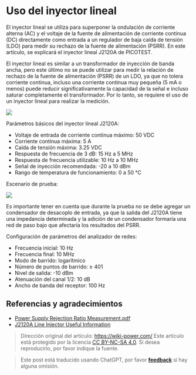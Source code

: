 # Uso del inyector lineal

El inyector lineal se utiliza para superponer la ondulación de corriente alterna (AC) y el voltaje de la fuente de alimentación de corriente continua (DC) directamente como entrada a un regulador de baja caída de tensión (LDO) para medir su rechazo de la fuente de alimentación (PSRR). En este artículo, se explicará el inyector lineal J2120A de PICOTEST.

El inyector lineal es similar a un transformador de inyección de banda ancha, pero este último no se puede utilizar para medir la relación de rechazo de la fuente de alimentación (PSRR) de un LDO, ya que no tolera corriente continua, incluso una corriente continua muy pequeña (5 mA o menos) puede reducir significativamente la capacidad de la señal e incluso saturar completamente el transformador. Por lo tanto, se requiere el uso de un inyector lineal para realizar la medición.

![](https://img.wiki-power.com/d/wiki-media/img/20220517101140.png)

Parámetros básicos del inyector lineal J2120A:

- Voltaje de entrada de corriente continua máximo: 50 VDC
- Corriente continua máxima: 5 A
- Caída de tensión máxima: 3.25 VDC
- Respuesta de frecuencia de 3 dB: 15 Hz a 5 MHz
- Respuesta de frecuencia utilizable: 10 Hz a 10 MHz
- Señal de inyección recomendada: -20 a 10 dBm
- Rango de temperatura de funcionamiento: 0 a 50 ℃

Escenario de prueba:

![](https://img.wiki-power.com/d/wiki-media/img/20220516174015.png)

Es importante tener en cuenta que durante la prueba no se debe agregar un condensador de desacoplo de entrada, ya que la salida del J2120A tiene una impedancia determinada y la adición de un condensador formaría una red de paso bajo que afectaría los resultados del PSRR.

Configuración de parámetros del analizador de redes:

- Frecuencia inicial: 10 Hz
- Frecuencia final: 10 MHz
- Modo de barrido: logarítmico
- Número de puntos de barrido: ≥ 401
- Nivel de salida: -10 dBm
- Atenuación del canal 1/2: 10 dB
- Ancho de banda del receptor: 100 Hz

## Referencias y agradecimientos

- [Power Supply Rejection Ratio Measurement.pdf](https://www.omicron-lab.com/fileadmin/assets/Bode_100/ApplicationNotes/PSRR/App_Note_PSRR_2_0.pdf)
- [J2120A Line Injector Useful Information](https://www.picotestonline.com/forum/welcome-to-the-forum/j2120a-line-injector-useful-information)

> Dirección original del artículo: <https://wiki-power.com/>
> Este artículo está protegido por la licencia [CC BY-NC-SA 4.0](https://creativecommons.org/licenses/by/4.0/deed.zh). Si desea reproducirlo, por favor indique la fuente.

> Este post está traducido usando ChatGPT, por favor [**feedback**](https://github.com/linyuxuanlin/Wiki_MkDocs/issues/new) si hay alguna omisión.